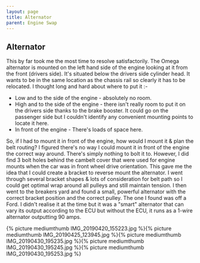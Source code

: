 ```yaml
---
layout: page
title: Alternator
parent: Engine Swap
---
```

## Alternator

This by far took me the most time to resolve satisfactorily. The Omega alternator is mounted on the left hand side of the engine looking at it from the front (drivers side). It's situated below the drivers side cylinder head. It wants to be in the same location as the chassis rail so clearly it has to be relocated. I thought long and hard about where to put it :-

-   Low and to the side of the engine - absolutely no room.
-   High and to the side of the engine - there isn't really room to put
    it on the drivers side thanks to the brake booster. It could go on
    the passenger side but I couldn't identify any convenient mounting
    points to locate it here.
-   In front of the engine - There's loads of space here.

So, if I had to mount it in front of the engine, how would I mount it & plan the belt routing? I figured there's no way I could mount it in front of the engine the correct way around. There's simply nothing to bolt it to. However, I did find 3 bolt holes behind the cambelt cover that were used for engine mounts when the car was in front wheel drive orientation. This gave me the idea that I could create a bracket to reverse mount the alternator. I went through several bracket shapes & lots of consideration for belt path so I could get optimal wrap around all pulleys and still maintain tension. I then went to the breakers yard and found a small, powerful alternator with the correct bracket position and the correct pulley. The one I found was off a Ford. I didn't realise it at the time but it was a "smart" alternator that can vary its output according to the ECU but without the ECU, it runs as a 1-wire alternator outputting 90 amps.

{% picture mediumthumb IMG_20190420_155223.jpg %}{% picture mediumthumb IMG_20190425_123945.jpg %}{% picture mediumthumb IMG_20190430_195235.jpg %}{% picture mediumthumb IMG_20190430_195245.jpg %}{% picture mediumthumb IMG_20190430_195253.jpg %}

